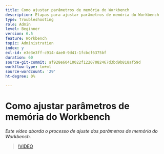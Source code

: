 ```yaml
---
title: Como ajustar parâmetros de memória do Workbench
description: Etapas para ajustar parâmetros de memória do Workbench
type: Troubleshooting
role: Admin
level: Beginner
version: 6.5
feature: Workbench
topic: Administration
index: y
exl-id: e3e3e3ff-c914-4ae0-9d41-1fcbcf6375bf
duration: 60
source-git-commit: af928e60410022f12207082467d3bd9b818af59d
workflow-type: tm+mt
source-wordcount: '29'
ht-degree: 0%

---
```


# Como ajustar parâmetros de memória do Workbench

*Este vídeo aborda o processo de ajuste dos parâmetros de memória do Workbench.*

>[!VIDEO](https://video.tv.adobe.com/v/335509?quality=12&learn=on)
